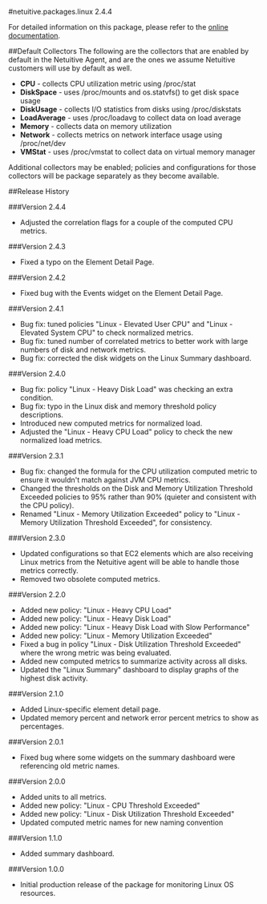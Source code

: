 #netuitive.packages.linux 2.4.4

For detailed information on this package, please refer to the [online documentation](https://help.app.netuitive.com/Content/Misc/Datasources/Netuitive/new_netuitive_datasource.htm).

##Default Collectors
The following are the collectors that are enabled by default in the Netuitive Agent, and are the ones we assume Netuitive customers will use by default as well.

 - **CPU** - collects CPU utilization metric using /proc/stat
 - **DiskSpace** - uses /proc/mounts and os.statvfs() to get disk space usage
 - **DiskUsage** - collects I/O statistics from disks using /proc/diskstats
 - **LoadAverage** - uses /proc/loadavg to collect data on load average
 - **Memory** - collects data on memory utilization
 - **Network** - collects metrics on network interface usage using /proc/net/dev 
 - **VMStat** - uses /proc/vmstat to collect data
   on virtual memory manager

Additional collectors may be enabled; policies and configurations for those collectors will be package separately as they become available.

##Release History

###Version 2.4.4

* Adjusted the correlation flags for a couple of the computed CPU metrics.

###Version 2.4.3

* Fixed a typo on the Element Detail Page.

###Version 2.4.2

* Fixed bug with the Events widget on the Element Detail Page.

###Version 2.4.1

* Bug fix: tuned policies "Linux - Elevated User CPU" and "Linux - Elevated System CPU" to check normalized metrics.
* Bug fix: tuned number of correlated metrics to better work with large numbers of disk and network metrics.
* Bug fix: corrected the disk widgets on the Linux Summary dashboard.

###Version 2.4.0

* Bug fix: policy "Linux - Heavy Disk Load" was checking an extra condition.
* Bug fix: typo in the Linux disk and memory threshold policy descriptions.
* Introduced new computed metrics for normalized load.
* Adjusted the "Linux - Heavy CPU Load" policy to check the new normalized load metrics.

###Version 2.3.1

* Bug fix: changed the formula for the CPU utilization computed metric to ensure it wouldn't match against JVM CPU metrics.
* Changed the thresholds on the Disk and Memory Utilization Threshold Exceeded policies to 95% rather than 90% (quieter and consistent with the CPU policy).
* Renamed "Linux - Memory Utilization Exceeded" policy to "Linux - Memory Utilization Threshold Exceeded", for consistency.

###Version 2.3.0

* Updated configurations so that EC2 elements which are also receiving Linux metrics from the Netuitive agent will be able to handle those metrics correctly.
* Removed two obsolete computed metrics.

###Version 2.2.0

* Added new policy: "Linux - Heavy CPU Load"
* Added new policy: "Linux - Heavy Disk Load"
* Added new policy: "Linux - Heavy Disk Load with Slow Performance"
* Added new policy: "Linux - Memory Utilization Exceeded"
* Fixed a bug in policy "Linux - Disk Utilization Threshold Exceeded" where the wrong metric was being evaluated.
* Added new computed metrics to summarize activity across all disks.
* Updated the "Linux Summary" dashboard to display graphs of the highest disk activity.

###Version 2.1.0

* Added Linux-specific element detail page.
* Updated memory percent and network error percent metrics to show as percentages.

###Version 2.0.1

* Fixed bug where some widgets on the summary dashboard were referencing old metric names.

###Version 2.0.0

* Added units to all metrics.
* Added new policy: "Linux - CPU Threshold Exceeded"
* Added new policy: "Linux - Disk Utilization Threshold Exceeded"
* Updated computed metric names for new naming convention

###Version 1.1.0

* Added summary dashboard.

###Version 1.0.0

* Initial production release of the package for monitoring Linux OS resources.
